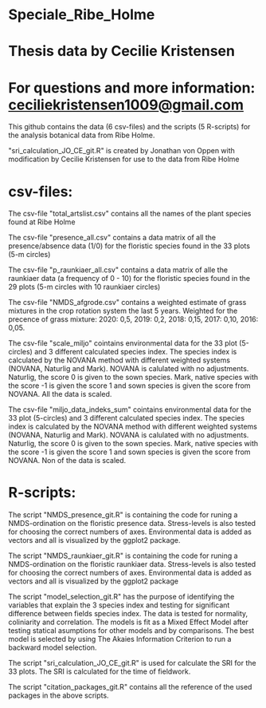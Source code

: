 # Speciale_Ribe_Holme

# Thesis data by Cecilie Kristensen 
# For questions and more information: ceciliekristensen1009@gmail.com

This github contains the data (6 csv-files) and the scripts (5 R-scripts) 
for the analysis botanical data from Ribe Holme.

"sri_calculation_JO_CE_git.R" is created by Jonathan von Oppen with modification by Cecilie Kristensen for use to the data from Ribe Holme

# csv-files:

The csv-file "total_artslist.csv" contains all the names of the plant species found at Ribe Holme

The csv-file "presence_all.csv" contains a data matrix of all the presence/absence data (1/0) 
for the floristic species found in the 33 plots (5-m circles)

The csv-file "p_raunkiaer_all.csv" contains a data matrix of alle the raunkiaer data (a frequency of 0 - 10)
for the floristic species found in the 29 plots (5-m circles with 10 raunkiaer circles)

The csv-file "NMDS_afgrode.csv" contains a weighted estimate of grass mixtures in the crop rotation system the last 5 years.
Weighted for the precence of grass mixture: 2020: 0,5, 2019: 0,2, 2018: 0,15, 2017: 0,10, 2016: 0,05.

The csv-file "scale_miljo" cointains environmental data for the 33 plot (5-circles) and 3 different calculated species index.
The species index is calculated by the NOVANA method with different weighted systems (NOVANA, Naturlig and Mark).
NOVANA is calulated with no adjustments. Naturlig, the score 0 is given to the sown species. Mark, native species with the 
score -1 is given the score 1 and sown species is given the score from NOVANA. All the data is scaled. 

The csv-file "miljo_data_indeks_sum" cointains environmental data for the 33 plot (5-circles) and 3 different calculated species index.
The species index is calculated by the NOVANA method with different weighted systems (NOVANA, Naturlig and Mark).
NOVANA is calulated with no adjustments. Naturlig, the score 0 is given to the sown species. Mark, native species with the 
score -1 is given the score 1 and sown species is given the score from NOVANA. Non of the data is scaled. 

# R-scripts: 

The script "NMDS_presence_git.R" is containing the code for runing a NMDS-ordination on the floristic presence data.
Stress-levels is also tested for choosing the correct numbers of axes. 
Environmental data is added as vectors and all is visualized by the ggplot2 package. 

The script "NMDS_raunkiaer_git.R" is containing the code for runing a NMDS-ordination on the floristic raunkiaer data.
Stress-levels is also tested for choosing the correct numbers of axes. 
Environmental data is added as vectors and all is visualized by the ggplot2 package

The script "model_selection_git.R" has the purpose of identifying the variables that explain the 3 species index 
and testing for significant difference between fields species index.
The data is tested for normality, coliniarity and correlation. 
The models is fit as a Mixed Effect Model after testing statical asumptions for other models and by comparisons. 
The best model is selected by using The Akaies Information Criterion to run a backward model selection. 

The script "sri_calculation_JO_CE_git.R" is used for calculate the SRI for the 33 plots. 
The SRI is calculated for the time of fieldwork. 

The script "citation_packages_git.R" contains all the reference of the used packages in the above scripts. 
